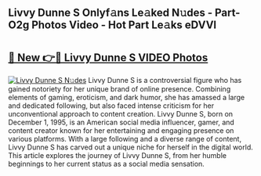 ## Livvy Dunne S Onlyf𝚊ns Le𝚊ked N𝚞des - Part-O2g Photos Video - Hot Part Le𝚊ks eDVVl

# <h2><a href="http://ab99944.deff.icu/?id=Livvy+Dunne+S">🔗 New 👉🔴 Livvy Dunne S VIDEO Photos</a></h2>

[![Livvy Dunne S N𝚞des](https://i.imgur.com/rIISA9y.gif)](http://ab99944.deff.icu/?id=Livvy+Dunne+S)
Livvy Dunne S is a controversial figure who has gained notoriety for her unique brand of online presence. Combining elements of gaming, eroticism, and dark humor, she has amassed a large and dedicated following, but also faced intense criticism for her unconventional approach to content creation. Livvy Dunne S, born on December 1, 1995, is an American social media influencer, gamer, and content creator known for her entertaining and engaging presence on various platforms. With a large following and a diverse range of content, Livvy Dunne S has carved out a unique niche for herself in the digital world. This article explores the journey of Livvy Dunne S, from her humble beginnings to her current status as a social media sensation.
